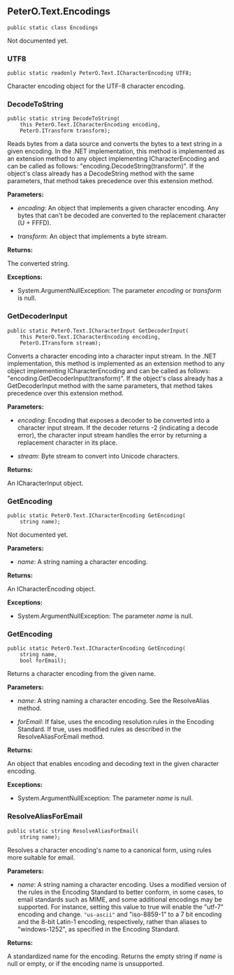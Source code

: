 ## PeterO.Text.Encodings

    public static class Encodings

Not documented yet.

### UTF8

    public static readonly PeterO.Text.ICharacterEncoding UTF8;

Character encoding object for the UTF-8 character encoding.

### DecodeToString

    public static string DecodeToString(
        this PeterO.Text.ICharacterEncoding encoding,
        PeterO.ITransform transform);

Reads bytes from a data source and converts the bytes to a text string in a given encoding. In the .NET implementation, this method is implemented as an extension method to any object implementing ICharacterEncoding and can be called as follows: "encoding.DecodeString(transform)". If the object's class already has a DecodeString method with the same parameters, that method takes precedence over this extension method.

<b>Parameters:</b>

 * <i>encoding</i>: An object that implements a given character encoding. Any bytes that can't be decoded are converted to the replacement character (U + FFFD).

 * <i>transform</i>: An object that implements a byte stream.

<b>Returns:</b>

The converted string.

<b>Exceptions:</b>

 * System.ArgumentNullException:
The parameter  <i>encoding</i>
 or  <i>transform</i>
 is null.

### GetDecoderInput

    public static PeterO.Text.ICharacterInput GetDecoderInput(
        this PeterO.Text.ICharacterEncoding encoding,
        PeterO.ITransform stream);

Converts a character encoding into a character input stream. In the .NET implementation, this method is implemented as an extension method to any object implementing ICharacterEncoding and can be called as follows: "encoding.GetDecoderInput(transform)". If the object's class already has a GetDecoderInput method with the same parameters, that method takes precedence over this extension method.

<b>Parameters:</b>

 * <i>encoding</i>: Encoding that exposes a decoder to be converted into a character input stream. If the decoder returns -2 (indicating a decode error), the character input stream handles the error by returning a replacement character in its place.

 * <i>stream</i>: Byte stream to convert into Unicode characters.

<b>Returns:</b>

An ICharacterInput object.

### GetEncoding

    public static PeterO.Text.ICharacterEncoding GetEncoding(
        string name);

Not documented yet.

<b>Parameters:</b>

 * <i>name</i>: A string naming a character encoding.

<b>Returns:</b>

An ICharacterEncoding object.

<b>Exceptions:</b>

 * System.ArgumentNullException:
The parameter  <i>name</i>
 is null.

### GetEncoding

    public static PeterO.Text.ICharacterEncoding GetEncoding(
        string name,
        bool forEmail);

Returns a character encoding from the given name.

<b>Parameters:</b>

 * <i>name</i>: A string naming a character encoding. See the ResolveAlias method.

 * <i>forEmail</i>: If false, uses the encoding resolution rules in the Encoding Standard. If true, uses modified rules as described in the ResolveAliasForEmail method.

<b>Returns:</b>

An object that enables encoding and decoding text in the given character encoding.

<b>Exceptions:</b>

 * System.ArgumentNullException:
The parameter  <i>name</i>
 is null.

### ResolveAliasForEmail

    public static string ResolveAliasForEmail(
        string name);

Resolves a character encoding's name to a canonical form, using rules more suitable for email.

<b>Parameters:</b>

 * <i>name</i>: A string naming a character encoding. Uses a modified version of the rules in the Encoding Standard to better conform, in some cases, to email standards such as MIME, and some additional encodings may be supported. For instance, setting this value to true will enable the "utf-7" encoding and change.  `"us-ascii"` and "iso-8859-1" to a 7 bit encoding and the 8-bit Latin-1 encoding, respectively, rather than aliases to "windows-1252", as specified in the Encoding Standard.

<b>Returns:</b>

A standardized name for the encoding. Returns the empty string if  <i>name</i>
 is null or empty, or if the encoding name is unsupported.
